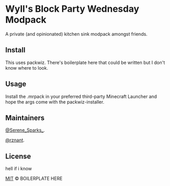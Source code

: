 # Wyll's Block Party Wednesday Modpack

A private (and opinionated) kitchen sink modpack amongst friends.

## Install

This uses packwiz. There's boilerplate here that could be written but I don't know where to look.

## Usage

Install the .mrpack in your preferred third-party Minecraft Launcher and hope the args come with the packwiz-installer. 

## Maintainers

[@Serene_Sparks_](https://github.com/EthanZeigler).

[@rznant](https://github.com/rznant).

## License

hell if i know

[MIT](LICENSE) © BOILERPLATE HERE
